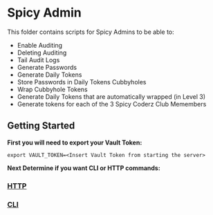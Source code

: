 # Spicy Admin

This folder contains scripts for Spicy Admins to be able to:
  * Enable Auditing
  * Deleting Auditing
  * Tail Audit Logs
  * Generate Passwords
  * Generate Daily Tokens
  * Store Passwords in Daily Tokens Cubbyholes
  * Wrap Cubbyhole Tokens
  * Generate Daily Tokens that are automatically wrapped (in Level 3)
  * Generate tokens for each of the 3 Spicy Coderz Club Memembers

## Getting Started

**First you will need to export your Vault Token:**
```
export VAULT_TOKEN=<Insert Vault Token from starting the server>
```

**Next Determine if you want CLI or HTTP commands:**

### [HTTP](http/)
### [CLI](cli/)
